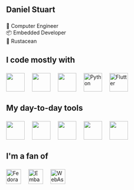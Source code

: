 
<h2 align="left">Daniel Stuart</h2>

###

<p align="left">📖 Computer Engineer<br>📦 Embedded Developer<br>🦀 Rustacean<br></p>

###

<h2 align="left">I code mostly with</h2>

###

[<img src="https://skillicons.dev/icons?i=rust" height="50" width="50"/>](## "Rust")
<img width="12" />
[<img src="https://skillicons.dev/icons?i=c" height="50" width="50"/>](## "C")
<img width="12" />
[<img src="https://skillicons.dev/icons?i=cpp" height="50" width="50"/>](## "C++")
<img width="12" />
[<img src="https://skillicons.dev/icons?i=py" height="50" width="50" alt="Python"/>](## "Python")
<img width="12" />
[<img src="https://skillicons.dev/icons?i=flutter" height="50" width="50" alt="Flutter"/>](## "Flutter")

###

<h2 align="left">My day-to-day tools</h2>

###
[<img src="https://avatars.githubusercontent.com/u/19595895" height="50" width="50"/>](## "ZephyrOS")
<img width="12" />
[<img src="https://cdn.jsdelivr.net/gh/devicons/devicon/icons/linux/linux-original.svg" height="50" width="50"/>](## "Linux")
<img width="12" />
[<img src="https://cdn.jsdelivr.net/gh/devicons/devicon@latest/icons/docker/docker-original.svg" height="50" width="50"/>](## "Docker")
<img width="12" />
[<img src="https://cdn.jsdelivr.net/gh/devicons/devicon/icons/postgresql/postgresql-original.svg" height="50" width="50"/>](## "PostgreSQL")
<img width="12" />
[<img src="https://cdn.simpleicons.org/graphql/E10098" height="50" width="50"/>](## "GraphQL")

###

<h2 align="left">I'm a fan of</h2>

###


[<img src="https://img.shields.io/badge/Fedora-51A2DA?logo=fedora&logoColor=white&style=for-the-badge" height="40" alt="Fedora"/>](https://fedoraproject.org/)
<img width="12" />
[<img src="https://img.shields.io/badge/Embassy-DE4714?logo=Rust&logoColor=white&style=for-the-badge" height="40" alt="Embassy"/>](https://embassy.dev/)
<img width="12" />
[<img src="https://img.shields.io/badge/WebAssembly-654FF0?logo=webassembly&logoColor=white&style=for-the-badge" height="40" alt="WebAssembly"/>](https://webassembly.org/)


###

###

